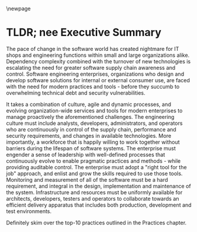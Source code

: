 \newpage

# TLDR; nee Executive Summary

The pace of change in the software world has created nightmare for IT shops and engineering functions within small and large organizations alike.  Dependency complexity combined with the turnover of new technologies is escalating the need for greater software supply chain awareness and control.  Software engineering enterprises, organizations who design and develop software solutions for internal or external consumer use, are faced with the need for modern practices and tools - before they succumb to overwhelming technical debt and security vulnerabilities.

It takes a combination of culture, agile and dynamic processes, and evolving organization-wide services and tools for modern enterprises to manage proactively the aforementioned challenges.  The engineering culture must include analysts, developers, administrators, and operators who are continuously in control of the supply chain, performance and security requirements, and changes in available technologies.  More importantly, a workforce that is happily willing to work together without barriers during the lifespan of software systems.  The enterprise must engender a sense of leadership with well-defined processes that continuously evolve to enable pragmatic practices and methods - while providing auditable control.  The enterprise must adopt a "right tool for the job" approach, and enlist and grow the skills required to use those tools.  Monitoring and measurement of all of the software must be a hard requirement, and integral in the design, implementation and maintenance of the system.  Infrastructure and resources must be uniformly available for architects, developers, testers and operators to collaborate towards an efficient delivery apparatus that includes both production, development and test environments.

Definitely skim over the top-10 practices outlined in the Practices chapter.
